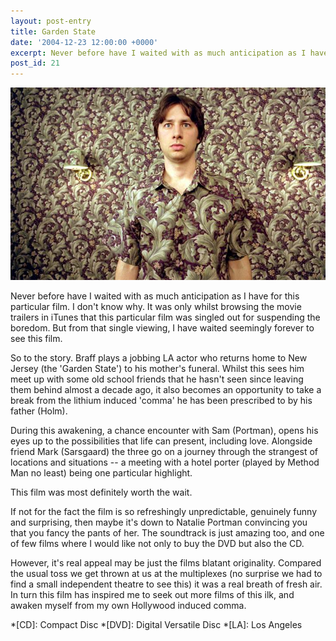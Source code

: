 ```yaml
---
layout: post-entry
title: Garden State
date: '2004-12-23 12:00:00 +0000'
excerpt: Never before have I waited with as much anticipation as I have for this film.
post_id: 21
---
```

![Zach Braff in Garden State](/assets/2004/12/garden_state.jpg)

Never before have I waited with as much anticipation as I have for this particular film. I don't know why. It was only whilst browsing the movie trailers in iTunes that this particular film was singled out for suspending the boredom. But from that single viewing, I have waited seemingly forever to see this film.

So to the story. Braff plays a jobbing LA actor who returns home to New Jersey (the 'Garden State') to his mother's funeral. Whilst this sees him meet up with some old school friends that he hasn't seen since leaving them behind almost a decade ago, it also becomes an opportunity to take a break from the lithium induced 'comma' he has been prescribed to by his father (Holm).

During this awakening, a chance encounter with Sam (Portman), opens his eyes up to the possibilities that life can present, including love. Alongside friend Mark (Sarsgaard) the three go on a journey through the strangest of locations and situations -- a meeting with a hotel porter (played by Method Man no least) being one particular highlight.

This film was most definitely worth the wait.

If not for the fact the film is so refreshingly unpredictable, genuinely funny and surprising, then maybe it's down to Natalie Portman convincing you that you fancy the pants of her. The soundtrack is just amazing too, and one of few films where I would like not only to buy the DVD but also the CD.

However, it's real appeal may be just the films blatant originality. Compared the usual toss we get thrown at us at the multiplexes (no surprise we had to find a small independent theatre to see this) it was a real breath of fresh air. In turn this film has inspired me to seek out more films of this ilk, and awaken myself from my own Hollywood induced comma.

*[CD]: Compact Disc
*[DVD]: Digital Versatile Disc
*[LA]: Los Angeles